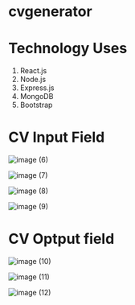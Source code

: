 # cvgenerator

# Technology Uses 
1. React.js
2. Node.js
3. Express.js
4. MongoDB
5. Bootstrap

# CV Input Field
![image (6)](https://user-images.githubusercontent.com/61968457/160711097-4bd67dbf-85c6-4b18-bb20-27531881bb4e.png)


![image (7)](https://user-images.githubusercontent.com/61968457/160711438-e659df0f-53ca-4152-add1-32f0b086e325.png)


![image (8)](https://user-images.githubusercontent.com/61968457/160711575-656ec194-9b9e-4eec-a83a-b90b32796fa1.png)

![image (9)](https://user-images.githubusercontent.com/61968457/160711589-eb15657b-31ab-4c29-b672-0f987383d900.png)

# CV Optput field

![image (10)](https://user-images.githubusercontent.com/61968457/160711612-40365a7f-6a70-4063-9eee-57f5fa4e168b.png)

![image (11)](https://user-images.githubusercontent.com/61968457/160711635-25ad86bb-a5af-43a5-b42d-aa823281d3d8.png)

![image (12)](https://user-images.githubusercontent.com/61968457/160711672-9a34394a-1158-4e1e-8b0a-e68fb8ff7742.png)
